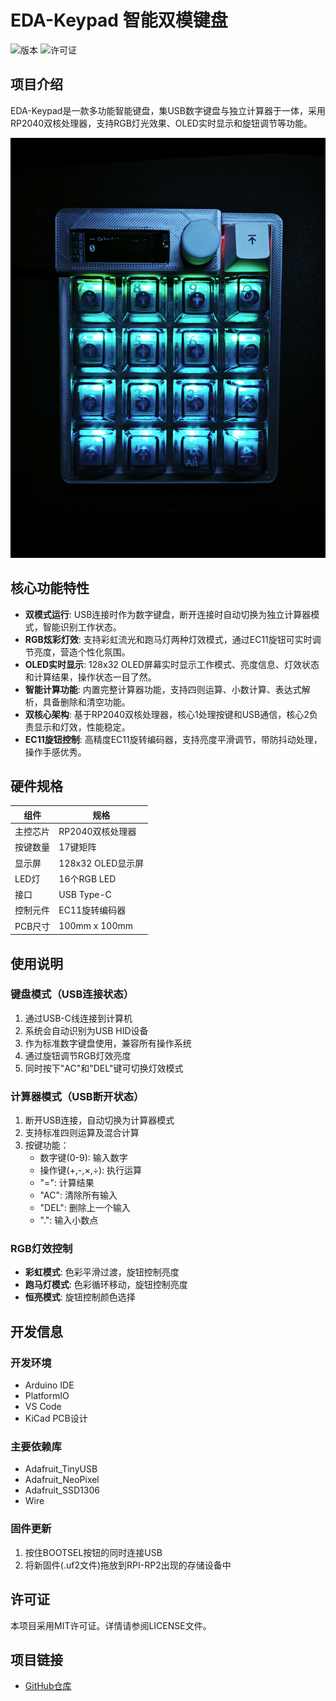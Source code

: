 # EDA-Keypad 智能双模键盘

![版本](https://img.shields.io/badge/版本-1.0-blue)
![许可证](https://img.shields.io/badge/许可证-MIT-green)

## 项目介绍

EDA-Keypad是一款多功能智能键盘，集USB数字键盘与独立计算器于一体，采用RP2040双核处理器，支持RGB灯光效果、OLED实时显示和旋钮调节等功能。

![产品图片](web/pic/04.jpg)

## 核心功能特性

- **双模式运行**: USB连接时作为数字键盘，断开连接时自动切换为独立计算器模式，智能识别工作状态。
- **RGB炫彩灯效**: 支持彩虹流光和跑马灯两种灯效模式，通过EC11旋钮可实时调节亮度，营造个性化氛围。
- **OLED实时显示**: 128x32 OLED屏幕实时显示工作模式、亮度信息、灯效状态和计算结果，操作状态一目了然。
- **智能计算功能**: 内置完整计算器功能，支持四则运算、小数计算、表达式解析，具备删除和清空功能。
- **双核心架构**: 基于RP2040双核处理器，核心1处理按键和USB通信，核心2负责显示和灯效，性能稳定。
- **EC11旋钮控制**: 高精度EC11旋转编码器，支持亮度平滑调节，带防抖动处理，操作手感优秀。

## 硬件规格

| 组件 | 规格 |
|------|------|
| 主控芯片 | RP2040双核处理器 |
| 按键数量 | 17键矩阵 |
| 显示屏 | 128x32 OLED显示屏 |
| LED灯 | 16个RGB LED |
| 接口 | USB Type-C |
| 控制元件 | EC11旋转编码器 |
| PCB尺寸 | 100mm x 100mm |

## 使用说明

### 键盘模式（USB连接状态）

1. 通过USB-C线连接到计算机
2. 系统会自动识别为USB HID设备
3. 作为标准数字键盘使用，兼容所有操作系统
4. 通过旋钮调节RGB灯效亮度
5. 同时按下"AC"和"DEL"键可切换灯效模式

### 计算器模式（USB断开状态）

1. 断开USB连接，自动切换为计算器模式
2. 支持标准四则运算及混合计算
3. 按键功能：
   - 数字键(0-9): 输入数字
   - 操作键(+,-,×,÷): 执行运算
   - "=": 计算结果
   - "AC": 清除所有输入
   - "DEL": 删除上一个输入
   - ".": 输入小数点

### RGB灯效控制

- **彩虹模式**: 色彩平滑过渡，旋钮控制亮度
- **跑马灯模式**: 色彩循环移动，旋钮控制亮度
- **恒亮模式**: 旋钮控制颜色选择

## 开发信息

### 开发环境

- Arduino IDE
- PlatformIO
- VS Code
- KiCad PCB设计

### 主要依赖库

- Adafruit_TinyUSB
- Adafruit_NeoPixel
- Adafruit_SSD1306
- Wire

### 固件更新

1. 按住BOOTSEL按钮的同时连接USB
2. 将新固件(.uf2文件)拖放到RPI-RP2出现的存储设备中

## 许可证

本项目采用MIT许可证。详情请参阅LICENSE文件。

## 项目链接

- [GitHub仓库](https://github.com/26516515111/-.git)